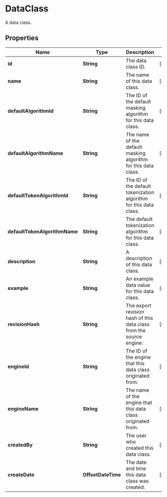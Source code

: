 

# DataClass

A data class.

## Properties

| Name | Type | Description | Notes |
|------------ | ------------- | ------------- | -------------|
|**id** | **String** | The data class ID. |  [optional] |
|**name** | **String** | The name of this data class. |  [optional] |
|**defaultAlgorithmId** | **String** | The ID of the default masking algorithm for this data class. |  [optional] |
|**defaultAlgorithmName** | **String** | The name of the default masking algorithm for this data class. |  [optional] |
|**defaultTokenAlgorithmId** | **String** | The ID of the default tokenization algorithm for this data class. |  [optional] |
|**defaultTokenAlgorithmName** | **String** | The default tokenization algorithm for this data class. |  [optional] |
|**description** | **String** | A description of this data class. |  [optional] |
|**example** | **String** | An example data value for this data class. |  [optional] |
|**revisionHash** | **String** | The export revision hash of this data class from the source engine. |  [optional] |
|**engineId** | **String** | The ID of the engine that this data class originated from. |  [optional] |
|**engineName** | **String** | The name of the engine that this data class originated from. |  [optional] |
|**createdBy** | **String** | The user who created this data class. |  [optional] |
|**createDate** | **OffsetDateTime** | The date and time this data class was created. |  [optional] |



